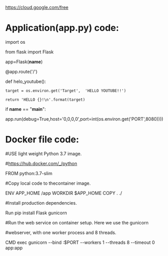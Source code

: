 https://cloud.google.com/free


# Application(app.py) code:

import os


from flask import Flask

app=Flask(__name__)

@app.route('/')

def helo_youtube():

    target = os.environ.get('Target',  'HELLO YOUTUBE!!') 
    
    return 'HELLO {}!\n'.format(target)

if __name__ == "__main__":   

app.run(debug=True,host='0,0,0,0',port=int(os.environ.get('PORT',8080))))


# Docker file code:

#USE light weight Python 3.7 image.

#https://hub.docker.com/_/python

FROM python:3.7-slim

#Copy local code to thecontainer image.

ENV APP_HOME /app
WORKDIR $APP_HOME
COPY . ./

#Install production dependencies.

Run pip install Flask gunicorn

#Run the web service on container setup. Here we use the gunicorn

#webserver, with one worker process and 8 threads.

CMD exec gunicorn --bind :$PORT --workers 1 --threads 8 --timeout 0 app:app

